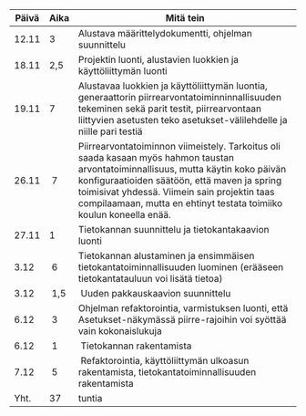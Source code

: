 Päivä | Aika | Mitä tein
----- | ---- | ---------
12.11 | 3    | Alustava määrittelydokumentti, ohjelman suunnittelu
18.11 | 2,5  | Projektin luonti, alustavien luokkien ja käyttöliittymän luonti
19.11 | 7    | Alustavaa luokkien ja käyttöliittymän luontia, generaattorin piirrearvontatoiminninnallisuuden tekeminen sekä parit testit, piirrearvontaan liittyvien asetusten teko asetukset-välilehdelle ja niille pari testiä
26.11 | 7    |Piirrearvontatoiminnon viimeistely. Tarkoitus oli saada kasaan myös hahmon taustan arvontatoiminnallisuus, mutta käytin koko päivän konfiguraatioiden säätöön, että maven ja spring toimisivat yhdessä. Viimein sain projektin taas compilaamaan, mutta en ehtinyt testata toimiiko koulun koneella enää.
27.11 | 1    | Tietokannan suunnittelu ja tietokantakaavion luonti
3.12  | 6    | Tietokannan alustaminen ja ensimmäisen tietokantatoiminnallisuuden luominen (erääseen tietokantatauluun voi lisätä tietoa)
3.12  | 1,5  | Uuden pakkauskaavion suunnittelu
6.12  | 3    | Ohjelman refaktorointia, varmistuksen luonti, että Asetukset-näkymässä piirre-rajoihin voi syöttää vain kokonaislukuja
6.12  | 1    | Tietokannan rakentamista
7.12  | 5    | Refaktorointia, käyttöliittymän ulkoasun rakentamista, tietokantatoiminnallisuuden rakentamista
Yht.  | 37   |  tuntia
